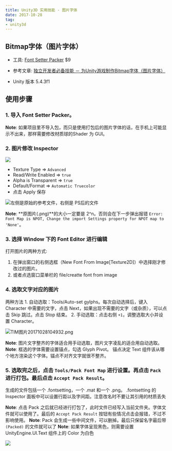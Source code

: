 ```yaml
---
title: Unity3D 实用技能 - 图片字体
date: 2017-10-28
tag:
- unity3d
---
```


## Bitmap字体（图片字体）

- 工具: [Font Setter Packer](http://u3d.as/4bZ) $9

- 参考文章: [独立开发者必备技能 － 为Unity游戏制作Bitmap字体（图片字体）](http://www.jianshu.com/p/6bdd41a1bcfd)
- Unity 版本 5.4.3f1

## 使用步骤

### 1. 导入 Font Setter Packer。 
**Note**: 如果项目里不导入包，而只是使用打包后的图片字体的话，在手机上可能显示不出来，那样需要修改材质球的Shader 为 GUI。

### 2. 图片修改 Inspector 

![](http://upload-images.jianshu.io/upload_images/711226-2ae8ae80bc8fa888.png?imageMogr2/auto-orient/strip%7CimageView2/2/w/1240)

- Texture Type => `Advanced`
- Read/Write Enabled => `true`
- Alpha is Transparent => `true`
- Default/Format => `Automatic Truecolor`
- 点击 Apply 保存


![左侧是原始的参考文件，右侧是 PS后的文件](http://upload-images.jianshu.io/upload_images/711226-d708e97efbd5f5e5.png?imageMogr2/auto-orient/strip%7CimageView2/2/w/1240)

**Note**: **原图片(.png)**的大小一定要是 2^n。否则会在下一步弹出报错 `Error: Font Map is NPOT, Change the import Settings property for NPOT map to 'None'`。

### 3. 选择 Window 下的 Font Editor 进行编辑

打开图片的两种方式:
1. 在弹出窗口的右侧选框（New Font From Image[Texture2D]）中选择刚才修改过的图片。
2. 或者点选窗口菜单栏的 file/creatte font from image

### 4. 选取文字对应的图片

两种方法
    1. 自动选取：Tools/Auto-set gylphs。每次自动选择后，键入 Character 中需要的文字，点击 Next，如果出现不需要的文字（或杂质），可以点击 Skip 跳过。点击 Stop 结束。
    2. 手动选取：点击右侧 `+1`，调整选取大小并设置 Character。

![TIM图片20171028104932.png](http://upload-images.jianshu.io/upload_images/711226-4b1dc51488592300.png?imageMogr2/auto-orient/strip%7CimageView2/2/w/1240)

**Note**: 图片文字整齐的字体适合用手动选取，图片文字凌乱的适合用自动选取。
**Note**: 框选的字体需要设置锚点，勾选 Glyph Pivot。 锚点决定 Text 组件该从哪个地方渲染这个字体。锚点不对齐文字就很不整齐。

### 5. 选取完之后，点击 `Tools/Pack Font Map` 进行设置。再点击 `Pack` 进行打包。最后点击 `Accept Pack Result`。

生成的文件包括一个 .fontsetting，一个 .mat 和一个 .png。
.fontsetting 的 Inspector 面板中可以设置行距以及字间距。注意改名时不要让其引用的材质丢失

**Note**: 点击 Pack 之后就已经进行打包了，此时文件已经写入当前文件夹。字体文件就可以使用了。最后的 `Accept Pack Result` 按钮有些情况点击会报错，不过不影响使用。
**Note**: Pack 会生成一些中间文件，可以删掉。最后只保留名字最后带`(Packed)` 的文件就可以了
**Note**: 如果字体呈现黑色，则需要设置 UnityEngine.UI.Text 组件上的 Color 为白色

![](http://upload-images.jianshu.io/upload_images/711226-b03b33626331eb8b.png?imageMogr2/auto-orient/strip%7CimageView2/2/w/1240)
